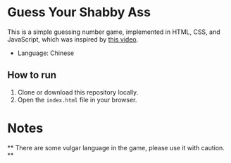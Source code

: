 # Guess Your Shabby Ass
This is a simple guessing number game, implemented in HTML, CSS, and JavaScript, which was inspired by [this video](https://www.bilibili.com/video/BV1662ZY9E9p?buvid=XY1E2F319A01F76F2EAF68E8444262D248AD7&from_spmid=main.my-history.0.0&is_story_h5=false&mid=jcZ9nT9IY3Ex2oiynCJ4Lw%3D%3D&plat_id=116&share_from=ugc&share_medium=android&share_plat=android&share_session_id=664bd125-5f0b-4298-a1bf-b4a785ccb222&share_source=WEIXIN&share_tag=s_i&spmid=united.player-video-detail.0.0&timestamp=1729263358&unique_k=rTWkvAZ&up_id=281742156&vd_source=15485133e73ee6afab6d56e900eecd01).
- Language: Chinese

## How to run
1. Clone or download this repository locally.
2. Open the `index.html` file in your browser.

# Notes
** There are some vulgar language in the game, please use it with caution. **
